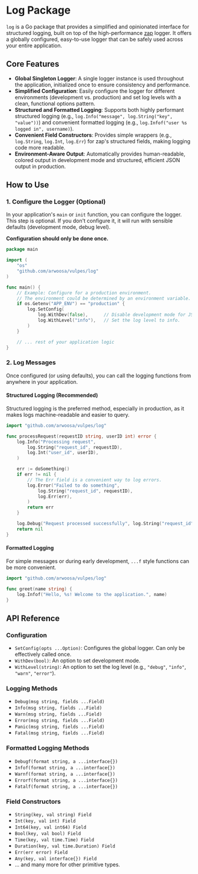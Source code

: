 # Log Package

`log` is a Go package that provides a simplified and opinionated interface for structured logging, built on top of the high-performance [zap](https://github.com/uber-go/zap) logger. It offers a globally configured, easy-to-use logger that can be safely used across your entire application.

## Core Features

- **Global Singleton Logger**: A single logger instance is used throughout the application, initialized once to ensure consistency and performance.
- **Simplified Configuration**: Easily configure the logger for different environments (development vs. production) and set log levels with a clean, functional options pattern.
- **Structured and Formatted Logging**: Supports both highly performant structured logging (e.g., `log.Info("message", log.String("key", "value"))`) and convenient formatted logging (e.g., `log.Infof("user %s logged in", username)`).
- **Convenient Field Constructors**: Provides simple wrappers (e.g., `log.String`, `log.Int`, `log.Err`) for zap's structured fields, making logging code more readable.
- **Environment-Aware Output**: Automatically provides human-readable, colored output in development mode and structured, efficient JSON output in production.

## How to Use

### 1. Configure the Logger (Optional)

In your application's `main` or `init` function, you can configure the logger. This step is optional. If you don't configure it, it will run with sensible defaults (development mode, debug level).

**Configuration should only be done once.**

```go
package main

import (
	"os"
	"github.com/arwoosa/vulpes/log"
)

func main() {
    // Example: Configure for a production environment.
    // The environment could be determined by an environment variable.
    if os.Getenv("APP_ENV") == "production" {
        log.SetConfig(
            log.WithDev(false),      // Disable development mode for JSON output.
            log.WithLevel("info"),   // Set the log level to info.
        )
    }

    // ... rest of your application logic
}
```

### 2. Log Messages

Once configured (or using defaults), you can call the logging functions from anywhere in your application.

#### Structured Logging (Recommended)

Structured logging is the preferred method, especially in production, as it makes logs machine-readable and easier to query.

```go
import "github.com/arwoosa/vulpes/log"

func processRequest(requestID string, userID int) error {
    log.Info("Processing request",
        log.String("request_id", requestID),
        log.Int("user_id", userID),
    )

    err := doSomething()
    if err != nil {
        // The Err field is a convenient way to log errors.
        log.Error("Failed to do something",
            log.String("request_id", requestID),
            log.Err(err),
        )
        return err
    }

    log.Debug("Request processed successfully", log.String("request_id", requestID))
    return nil
}
```

#### Formatted Logging

For simple messages or during early development, `...f` style functions can be more convenient.

```go
import "github.com/arwoosa/vulpes/log"

func greet(name string) {
    log.Infof("Hello, %s! Welcome to the application.", name)
}
```

## API Reference

### Configuration

- `SetConfig(opts ...Option)`: Configures the global logger. Can only be effectively called once.
- `WithDev(bool)`: An option to set development mode.
- `WithLevel(string)`: An option to set the log level (e.g., `"debug"`, `"info"`, `"warn"`, `"error"`).

### Logging Methods

- `Debug(msg string, fields ...Field)`
- `Info(msg string, fields ...Field)`
- `Warn(msg string, fields ...Field)`
- `Error(msg string, fields ...Field)`
- `Panic(msg string, fields ...Field)`
- `Fatal(msg string, fields ...Field)`

### Formatted Logging Methods

- `Debugf(format string, a ...interface{})`
- `Infof(format string, a ...interface{})`
- `Warnf(format string, a ...interface{})`
- `Errorf(format string, a ...interface{})`
- `Fatalf(format string, a ...interface{})`

### Field Constructors

- `String(key, val string) Field`
- `Int(key, val int) Field`
- `Int64(key, val int64) Field`
- `Bool(key, val bool) Field`
- `Time(key, val time.Time) Field`
- `Duration(key, val time.Duration) Field`
- `Err(err error) Field`
- `Any(key, val interface{}) Field`
- ... and many more for other primitive types.
